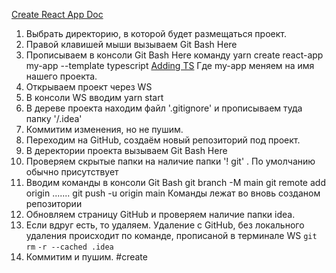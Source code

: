 [Create React App Doc](https://create-react-app.dev/)
1. Выбрать директорию, в которой будет размещаться проект.
2. Правой клавишей мыши вызываем Git Bash Here
3. Прописываем в консоли Git Bash Here команду
         yarn create react-app my-app --template typescript
         [Adding TS](https://create-react-app.dev/docs/adding-typescript)
    Где my-app меняем на имя нашего проекта.
4. Открываем проект через WS 
5. В консоли WS вводим 
        yarn start
6. В дереве проекта находим файл '.gitignore'  и прописываем туда папку 
        '/.idea'
7. Коммитим изменения, но не пушим.
8. Переходим на GitHub, создаём  новый репозиторий под проект.
9. В деректории проекта вызываем Git Bash Here
10. Проверяем скрытые папки на наличие папки '! git' . По умолчанию обычно присутствует
11. Вводим команды в консоли Git Bash
        git branch -M main
        git remote add origin .......
        git push -u origin main
Команды лежат во вновь созданом репозитории
12. Обновляем страницу GitHub и проверяем наличие папки idea.
13. Если вдруг есть, то удаляем. Удаление с GitHub, без локального удаления происходит по команде, прописаной в терминале WS
        `git` `rm` `-r --cached .idea`
14. Коммитим и пушим.
#create
